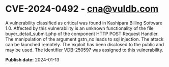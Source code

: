 # CVE-2024-0492 - cna@vuldb.com

A vulnerability classified as critical was found in Kashipara Billing Software 1.0. Affected by this vulnerability is an unknown functionality of the file buyer_detail_submit.php of the component HTTP POST Request Handler. The manipulation of the argument gstn_no leads to sql injection. The attack can be launched remotely. The exploit has been disclosed to the public and may be used. The identifier VDB-250597 was assigned to this vulnerability.

**Publish date:** 2024-01-13
